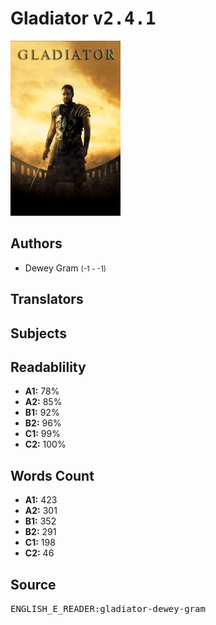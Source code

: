 # Gladiator <kbd>v2.4.1</kbd>

![](./cover.medium.jpg "")

## Authors


 - Dewey Gram <small>(-1 - -1)</small>

## Translators



## Subjects



## Readablility


 - **A1:** 78%
 - **A2:** 85%
 - **B1:** 92%
 - **B2:** 96%
 - **C1:** 99%
 - **C2:** 100%

## Words Count


 - **A1:** 423
 - **A2:** 301
 - **B1:** 352
 - **B2:** 291
 - **C1:** 198
 - **C2:** 46

## Source


<kbd>ENGLISH_E_READER:gladiator-dewey-gram</kbd>
